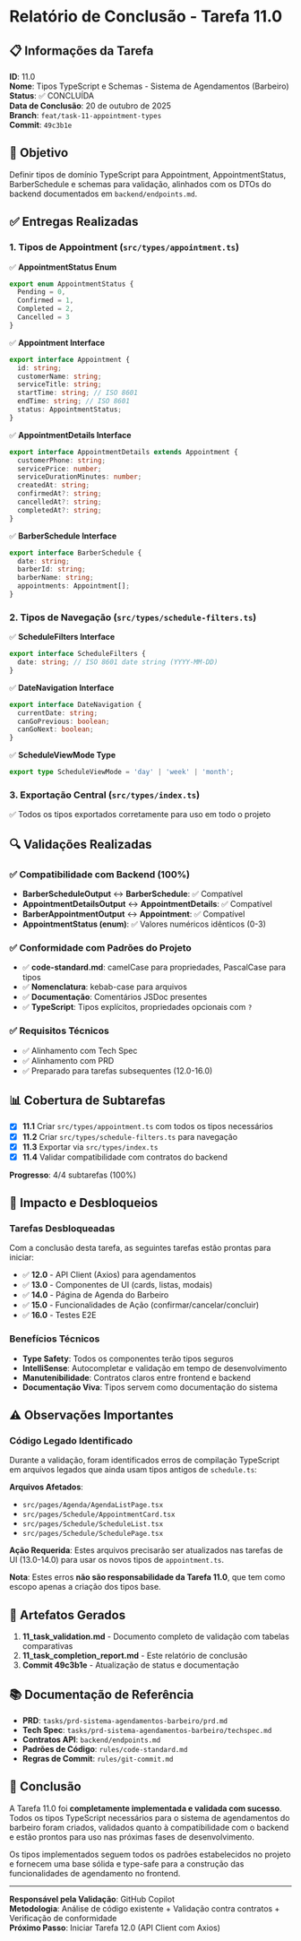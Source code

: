 # Relatório de Conclusão - Tarefa 11.0

## 📋 Informações da Tarefa

**ID**: 11.0  
**Nome**: Tipos TypeScript e Schemas - Sistema de Agendamentos (Barbeiro)  
**Status**: ✅ CONCLUÍDA  
**Data de Conclusão**: 20 de outubro de 2025  
**Branch**: `feat/task-11-appointment-types`  
**Commit**: `49c3b1e`

## 🎯 Objetivo

Definir tipos de domínio TypeScript para Appointment, AppointmentStatus, BarberSchedule e schemas para validação, alinhados com os DTOs do backend documentados em `backend/endpoints.md`.

## ✅ Entregas Realizadas

### 1. Tipos de Appointment (`src/types/appointment.ts`)
✅ **AppointmentStatus Enum**
```typescript
export enum AppointmentStatus {
  Pending = 0,
  Confirmed = 1,
  Completed = 2,
  Cancelled = 3
}
```

✅ **Appointment Interface**
```typescript
export interface Appointment {
  id: string;
  customerName: string;
  serviceTitle: string;
  startTime: string; // ISO 8601
  endTime: string; // ISO 8601
  status: AppointmentStatus;
}
```

✅ **AppointmentDetails Interface**
```typescript
export interface AppointmentDetails extends Appointment {
  customerPhone: string;
  servicePrice: number;
  serviceDurationMinutes: number;
  createdAt: string;
  confirmedAt?: string;
  cancelledAt?: string;
  completedAt?: string;
}
```

✅ **BarberSchedule Interface**
```typescript
export interface BarberSchedule {
  date: string;
  barberId: string;
  barberName: string;
  appointments: Appointment[];
}
```

### 2. Tipos de Navegação (`src/types/schedule-filters.ts`)
✅ **ScheduleFilters Interface**
```typescript
export interface ScheduleFilters {
  date: string; // ISO 8601 date string (YYYY-MM-DD)
}
```

✅ **DateNavigation Interface**
```typescript
export interface DateNavigation {
  currentDate: string;
  canGoPrevious: boolean;
  canGoNext: boolean;
}
```

✅ **ScheduleViewMode Type**
```typescript
export type ScheduleViewMode = 'day' | 'week' | 'month';
```

### 3. Exportação Central (`src/types/index.ts`)
✅ Todos os tipos exportados corretamente para uso em todo o projeto

## 🔍 Validações Realizadas

### ✅ Compatibilidade com Backend (100%)
- **BarberScheduleOutput** ↔️ **BarberSchedule**: ✅ Compatível
- **AppointmentDetailsOutput** ↔️ **AppointmentDetails**: ✅ Compatível
- **BarberAppointmentOutput** ↔️ **Appointment**: ✅ Compatível
- **AppointmentStatus (enum)**: ✅ Valores numéricos idênticos (0-3)

### ✅ Conformidade com Padrões do Projeto
- ✅ **code-standard.md**: camelCase para propriedades, PascalCase para tipos
- ✅ **Nomenclatura**: kebab-case para arquivos
- ✅ **Documentação**: Comentários JSDoc presentes
- ✅ **TypeScript**: Tipos explícitos, propriedades opcionais com `?`

### ✅ Requisitos Técnicos
- ✅ Alinhamento com Tech Spec
- ✅ Alinhamento com PRD
- ✅ Preparado para tarefas subsequentes (12.0-16.0)

## 📊 Cobertura de Subtarefas

- [x] **11.1** Criar `src/types/appointment.ts` com todos os tipos necessários
- [x] **11.2** Criar `src/types/schedule-filters.ts` para navegação
- [x] **11.3** Exportar via `src/types/index.ts`
- [x] **11.4** Validar compatibilidade com contratos do backend

**Progresso**: 4/4 subtarefas (100%)

## 🚀 Impacto e Desbloqueios

### Tarefas Desbloqueadas
Com a conclusão desta tarefa, as seguintes tarefas estão prontas para iniciar:
- ✅ **12.0** - API Client (Axios) para agendamentos
- ✅ **13.0** - Componentes de UI (cards, listas, modais)
- ✅ **14.0** - Página de Agenda do Barbeiro
- ✅ **15.0** - Funcionalidades de Ação (confirmar/cancelar/concluir)
- ✅ **16.0** - Testes E2E

### Benefícios Técnicos
- **Type Safety**: Todos os componentes terão tipos seguros
- **IntelliSense**: Autocompletar e validação em tempo de desenvolvimento
- **Manutenibilidade**: Contratos claros entre frontend e backend
- **Documentação Viva**: Tipos servem como documentação do sistema

## ⚠️ Observações Importantes

### Código Legado Identificado
Durante a validação, foram identificados erros de compilação TypeScript em arquivos legados que ainda usam tipos antigos de `schedule.ts`:

**Arquivos Afetados**:
- `src/pages/Agenda/AgendaListPage.tsx`
- `src/pages/Schedule/AppointmentCard.tsx`
- `src/pages/Schedule/ScheduleList.tsx`
- `src/pages/Schedule/SchedulePage.tsx`

**Ação Requerida**: Estes arquivos precisarão ser atualizados nas tarefas de UI (13.0-14.0) para usar os novos tipos de `appointment.ts`.

**Nota**: Estes erros **não são responsabilidade da Tarefa 11.0**, que tem como escopo apenas a criação dos tipos base.

## 📝 Artefatos Gerados

1. **11_task_validation.md** - Documento completo de validação com tabelas comparativas
2. **11_task_completion_report.md** - Este relatório de conclusão
3. **Commit 49c3b1e** - Atualização de status e documentação

## 📚 Documentação de Referência

- **PRD**: `tasks/prd-sistema-agendamentos-barbeiro/prd.md`
- **Tech Spec**: `tasks/prd-sistema-agendamentos-barbeiro/techspec.md`
- **Contratos API**: `backend/endpoints.md`
- **Padrões de Código**: `rules/code-standard.md`
- **Regras de Commit**: `rules/git-commit.md`

## 🎉 Conclusão

A Tarefa 11.0 foi **completamente implementada e validada com sucesso**. Todos os tipos TypeScript necessários para o sistema de agendamentos do barbeiro foram criados, validados quanto à compatibilidade com o backend e estão prontos para uso nas próximas fases de desenvolvimento.

Os tipos implementados seguem todos os padrões estabelecidos no projeto e fornecem uma base sólida e type-safe para a construção das funcionalidades de agendamento no frontend.

---

**Responsável pela Validação**: GitHub Copilot  
**Metodologia**: Análise de código existente + Validação contra contratos + Verificação de conformidade  
**Próximo Passo**: Iniciar Tarefa 12.0 (API Client com Axios)
